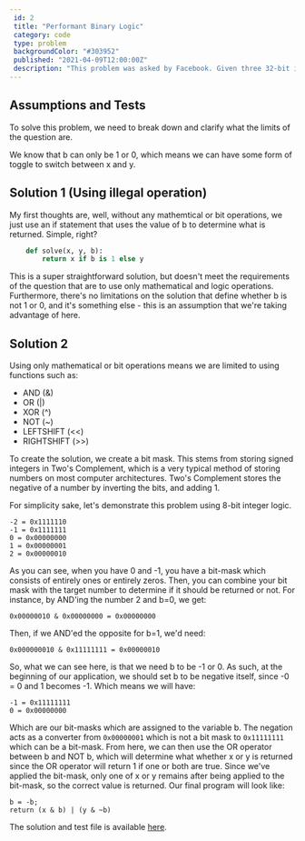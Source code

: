 ```yaml
---
 id: 2
 title: "Performant Binary Logic"
 category: code
 type: problem
 backgroundColor: "#303952"
 published: "2021-04-09T12:00:00Z"
 description: "This problem was asked by Facebook. Given three 32-bit integers x, y, and b, return x if b is 1 and y if b is 0, using only mathematical or bit operations. You can assume b can only be 1 or 0."
---
```


## Assumptions and Tests

To solve this problem, we need to break down and clarify what the limits of the question are.

We know that b can only be 1 or 0, which means we can have some form of toggle to switch between x and y.

## Solution 1 (Using illegal operation)

My first thoughts are, well, without any mathemtical or bit operations, we just use an if statement that uses the value of b to determine what is returned. Simple, right?

```python
    def solve(x, y, b):
        return x if b is 1 else y
```

This is a super straightforward solution, but doesn't meet the requirements of the question that are to use only mathematical and logic operations. Furthermore, there's no limitations on the solution that define whether b is not 1 or 0, and it's something else - this is an assumption that we're taking advantage of here.

## Solution 2

Using only mathematical or bit operations means we are limited to using functions such as:
- AND (&)
- OR (|)
- XOR (^)
- NOT (~)
- LEFTSHIFT (<<)
- RIGHTSHIFT (>>)

To create the solution, we create a bit mask. This stems from storing signed integers in Two's Complement, which is a very typical method of storing numbers on most computer architectures. Two's Complement stores the negative of a number by inverting the bits, and adding 1.

For simplicity sake, let's demonstrate this problem using 8-bit integer logic.

```
-2 = 0x1111110
-1 = 0x1111111
0 = 0x00000000
1 = 0x00000001
2 = 0x00000010
```

As you can see, when you have 0 and -1, you have a bit-mask which consists of entirely ones or entirely zeros. Then, you can combine your bit mask with the target number to determine if it should be returned or not. For instance, by AND'ing the number 2 and b=0, we get:

```
0x00000010 & 0x00000000 = 0x00000000
```

Then, if we AND'ed the opposite for b=1, we'd need:

```
0x000000010 & 0x11111111 = 0x00000010
```

So, what we can see here, is that we need b to be -1 or 0. As such, at the beginning of our application, we should set b to be negative itself, since -0 = 0 and 1 becomes -1. Which means we will have:

```
-1 = 0x11111111
0 = 0x00000000
```

Which are our bit-masks which are assigned to the variable b. The negation acts as a converter from `0x00000001` which is not a bit mask to `0x11111111` which can be a bit-mask. From here, we can then use the OR operator between b and NOT b, which will determine what whether x or y is returned since the OR operator will return 1 if one or both are true. Since we've applied the bit-mask, only one of x or y remains after being applied to the bit-mask, so the correct value is returned. Our final program will look like:

```
b = -b;
return (x & b) | (y & ~b)
```


The solution and test file is available [here](https://github.com/designedbyjosh/daily-coding-problem/tree/master/solutions/2).